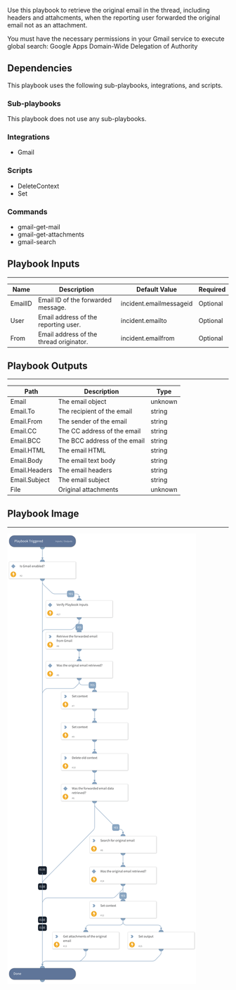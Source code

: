 Use this playbook to retrieve the original email in the thread, including headers and attahcments, when the reporting user forwarded the original email not as an attachment.

You must have the necessary permissions in your Gmail service to execute global search: Google Apps Domain-Wide Delegation of Authority


## Dependencies
This playbook uses the following sub-playbooks, integrations, and scripts.

### Sub-playbooks
This playbook does not use any sub-playbooks.

### Integrations
* Gmail

### Scripts
* DeleteContext
* Set

### Commands
* gmail-get-mail
* gmail-get-attachments
* gmail-search

## Playbook Inputs
---

| **Name** | **Description** | **Default Value** | **Required** |
| --- | --- | --- | --- |
| EmailID | Email ID of the forwarded message. | incident.emailmessageid | Optional |
| User | Email address of the reporting user. | incident.emailto | Optional |
| From | Email address of the thread originator. | incident.emailfrom | Optional |

## Playbook Outputs
---

| **Path** | **Description** | **Type** |
| --- | --- | --- |
| Email | The email object | unknown |
| Email.To | The recipient of the email | string |
| Email.From | The sender of the email | string |
| Email.CC | The CC address of the email | string |
| Email.BCC | The BCC address of the email | string |
| Email.HTML | The email HTML | string |
| Email.Body | The email text body | string |
| Email.Headers | The email headers | string |
| Email.Subject | The email subject | string |
| File | Original attachments | unknown |

## Playbook Image
---
![Get Original Email - Gmail](../doc_files/Get_Original_Email_Gmail.png)
